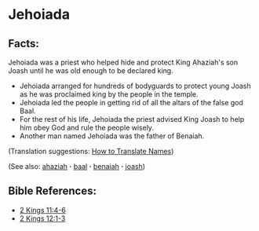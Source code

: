 # Jehoiada #

## Facts: ##

Jehoiada was a priest who helped hide and protect King Ahaziah's son Joash until he was old enough to be declared king.

* Jehoiada arranged for hundreds of bodyguards to protect young Joash as he was proclaimed king by the people in the temple.
* Jehoiada led the people in getting rid of all the altars of the false god Baal.
* For the rest of his life, Jehoiada the priest advised King Joash to help him obey God and rule the people wisely.
* Another man named Jehoiada was the father of Benaiah.

(Translation suggestions: [How to Translate Names](https://git.door43.org/Door43/en-ta-translate-vol1/src/master/content/translate_names.md))

(See also: [ahaziah](../other/ahaziah.md) **·** [baal](../other/baal.md) **·** [benaiah](../other/benaiah.md) **·** [joash](../other/joash.md))

## Bible References: ##

* [2 Kings 11:4-6](https://door43.org/en/bible/notes/2ki/11/04)
* [2 Kings 12:1-3](https://door43.org/en/bible/notes/2ki/12/01)

